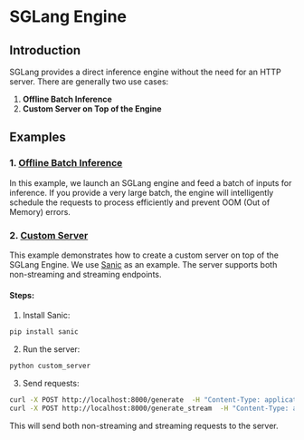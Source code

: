 # SGLang Engine

## Introduction
SGLang provides a direct inference engine without the need for an HTTP server. There are generally two use cases:

1. **Offline Batch Inference**
2. **Custom Server on Top of the Engine**

## Examples

### 1. [Offline Batch Inference](./offline_batch_inference.py)

In this example, we launch an SGLang engine and feed a batch of inputs for inference. If you provide a very large batch, the engine will intelligently schedule the requests to process efficiently and prevent OOM (Out of Memory) errors.

### 2. [Custom Server](./custom_server.py)

This example demonstrates how to create a custom server on top of the SGLang Engine. We use [Sanic](https://sanic.dev/en/) as an example. The server supports both non-streaming and streaming endpoints.

#### Steps:

1. Install Sanic:

```bash
pip install sanic
```

2. Run the server:

```bash
python custom_server
```

3. Send requests:

```bash
curl -X POST http://localhost:8000/generate  -H "Content-Type: application/json"  -d '{"prompt": "The Transformer architecture is..."}'
curl -X POST http://localhost:8000/generate_stream  -H "Content-Type: application/json"  -d '{"prompt": "The Transformer architecture is..."}' --no-buffer
```

This will send both non-streaming and streaming requests to the server.